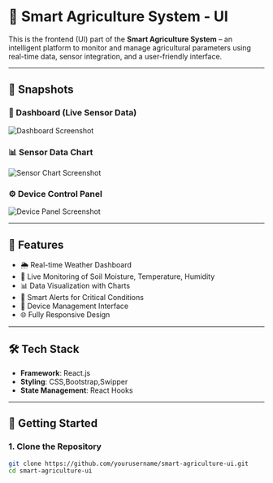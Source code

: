 # 🌾 Smart Agriculture System - UI

This is the frontend (UI) part of the **Smart Agriculture System** – an intelligent platform to monitor and manage agricultural parameters using real-time data, sensor integration, and a user-friendly interface.

---

## 📸 Snapshots

### 🌱 Dashboard (Live Sensor Data)
![Dashboard Screenshot](https://github.com/yourusername/smart-agriculture-ui/assets/dashboard.png)

### 📊 Sensor Data Chart
![Sensor Chart Screenshot](https://github.com/yourusername/smart-agriculture-ui/assets/sensor-chart.png)

### ⚙️ Device Control Panel
![Device Panel Screenshot](https://github.com/yourusername/smart-agriculture-ui/assets/device-control.png)

---

## 📌 Features

- 🌦️ Real-time Weather Dashboard
- 🌱 Live Monitoring of Soil Moisture, Temperature, Humidity
- 📊 Data Visualization with Charts
- 🚨 Smart Alerts for Critical Conditions
- 🧭 Device Management Interface
- 🌐 Fully Responsive Design

---

## 🛠️ Tech Stack

- **Framework**: React.js
- **Styling**: CSS,Bootstrap,Swipper
- **State Management**: React Hooks

---

## 🚀 Getting Started

### 1. Clone the Repository

```bash
git clone https://github.com/yourusername/smart-agriculture-ui.git
cd smart-agriculture-ui
